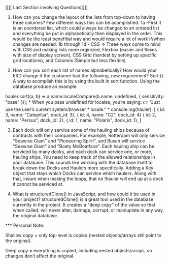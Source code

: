 [[[[ Last Section involving Questions]]]]

1. How can you change the layout of the lists from top-down to having three columns?
   Few different ways this can be acomplished.
   1a -First it is an unordered list, which could always be changed to an ordered list and everything be put in alphabetically then displayed in the order. This would be the least benefitial way and would require a lot of work if/when changes are needed.
   1b through 1d - CSS => Three ways come to mind with CSS and making lists more orginized, Flexbox (easier and flexes with size of display screen), CSS Grid (hardest by setting up specific grid locations), and Columns (Simple but less flexible)

2. How can you sort each list of names alphabetically?
   How would your ERD change if the customer had the following, new requirement?
   Sort (). A way to acomplish this is by using the built in sort function. Using the database produce an example:

hauler.sort((a, b) => a.name.localeCompare(b.name, undefined, { sensitivity: "base" })); \* When you pass undefined for locales, you’re saying:
👉 “Just use the user’s current system/browser \* locale.” \*
console.log(hauler);
[
{ id: 3, name: "Catepillar", dock_id: 3},
{ id: 4, name: "C2", dock_id: 4}
{ id: 2, name: "Persus", dock_id: 2},
{ id: 1, name: "Polaris", dock_id: 1},
]

3. Each dock will only service some of the hauling ships because of contracts with their companies. For example, Rotterdam will only service "Seawise Giant" and "Pioneering Spirit", and Busan will service "Seawise Giant" and "Boaty McBoatface". Each hauling ship can be serviced by many docks, and each dock can service one, or more, hauling ships. You need to keep track of the allowed relationships in your database.
   This sounds like working with the database itself to break down the Docks and Haulers more specifically. Adding a Key object that stays which Docks can service which haulers. Along with that, insure when making the loops, that no !hauler will end up at a dock it cannot be serviced at.

4. What is structuredClone() in JavaScript, and how could it be used in your project?
   structuredClone() is a great tool used in the database currently in the project. It creates a "deep copy" of the value so that when called, will never alter, damage, corrupt, or maniuplate in any way, the original database.

\*\*\* Personal Note:

Shallow copy = only top-level is copied (nested objects/arrays still point to the original).

Deep copy = everything is copied, including nested objects/arrays, so changes don’t affect the original.
